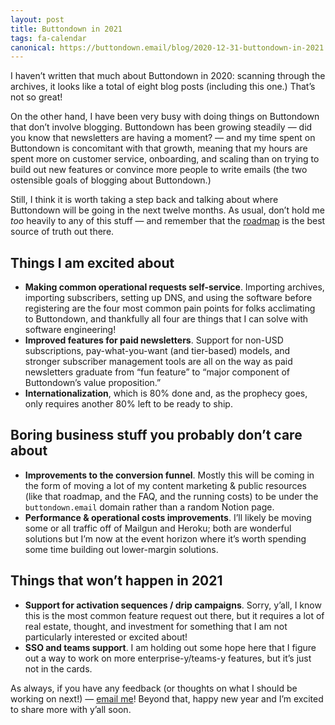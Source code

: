 ```yaml
---
layout: post
title: Buttondown in 2021
tags: fa-calendar
canonical: https://buttondown.email/blog/2020-12-31-buttondown-in-2021
---
```


I haven’t written that much about Buttondown in 2020: scanning through the archives, it looks like a total of eight blog posts (including this one.) That’s not so great!

On the other hand, I have been very busy with doing things on Buttondown that don’t involve blogging. Buttondown has been growing steadily — did you know that newsletters are having a moment? — and my time spent on Buttondown is concomitant with that growth, meaning that my hours are spent more on customer service, onboarding, and scaling than on trying to build out new features or convince more people to write emails (the two ostensible goals of blogging about Buttondown.)

Still, I think it is worth taking a step back and talking about where Buttondown will be going in the next twelve months. As usual, don’t hold me _too_ heavily to any of this stuff — and remember that the [roadmap](https://github.com/buttondown-email/roadmap/) is the best source of truth out there.

## Things I am excited about

- **Making common operational requests self-service**. Importing archives, importing subscribers, setting up DNS, and using the software before registering are the four most common pain points for folks acclimating to Buttondown, and thankfully all four are things that I can solve with software engineering!
- **Improved features for paid newsletters**. Support for non-USD subscriptions, pay-what-you-want (and tier-based) models, and stronger subscriber management tools are all on the way as paid newsletters graduate from “fun feature” to “major component of Buttondown’s value proposition.”
- **Internationalization**, which is 80% done and, as the prophecy goes, only requires another 80% left to be ready to ship.

## Boring business stuff you probably don’t care about

- **Improvements to the conversion funnel**. Mostly this will be coming in the form of moving a lot of my content marketing & public resources (like that roadmap, and the FAQ, and the running costs) to be under the `buttondown.email` domain rather than a random Notion page.
- **Performance & operational costs improvements**. I’ll likely be moving some or all traffic off of Mailgun and Heroku; both are wonderful solutions but I’m now at the event horizon where it’s worth spending some time building out lower-margin solutions.

## Things that won’t happen in 2021

- **Support for activation sequences / drip campaigns**. Sorry, y’all, I know this is the most common feature request out there, but it requires a lot of real estate, thought, and investment for something that I am not particularly interested or excited about!
- **SSO and teams support**. I am holding out some hope here that I figure out a way to work on more enterprise-y/teams-y features, but it’s just not in the cards.

As always, if you have any feedback (or thoughts on what I should be working on next!) — [email me](mailto:justin@buttondown.email)! Beyond that, happy new year and I’m excited to share more with y’all soon.
